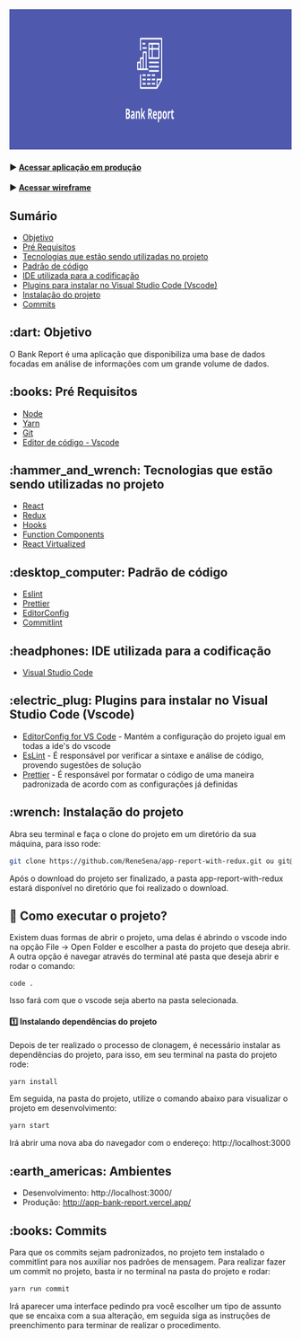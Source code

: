 <div align="center">
	<img src="banner.svg" height="250px" />
</div>

#### ▶️ [Acessar aplicação em produção](http://app-bank-report.vercel.app/)
#### ▶️ [Acessar wireframe](https://www.figma.com/file/UgZdjzAtOuurOoOn4AwAe8/Sinqia-Test?node-id=0%3A1)

## Sumário

-   [Objetivo](#objetivo)
-   [Pré Requisitos](#pre-requisitos)
-   [Tecnologias que estão sendo utilizadas no projeto](#tecnologias)
-   [Padrão de código](#padrao-de-codigo)
-   [IDE utilizada para a codificação](#ide)
-   [Plugins para instalar no Visual Studio Code (Vscode)](#plugins)
-   [Instalação do projeto](#instalacao)
-   [Commits](#commits)

<h2 id="objetivo">:dart: Objetivo</h2>

O Bank Report é uma aplicação que disponibiliza uma base de dados focadas em análise de informações com um grande volume de dados.

<h2 id="pre-requisitos">:books: Pré Requisitos</h2>

-   [Node](https://nodejs.org/en/)
-   [Yarn](https://yarnpkg.com/)
-   [Git](https://git-scm.com/)
-   [Editor de código - Vscode](https://code.visualstudio.com/)

<h2 id="tecnologias">:hammer_and_wrench: Tecnologias que estão sendo utilizadas no projeto</h2>

-   [React](https://pt-br.reactjs.org/)
-   [Redux](https://redux.js.org/)
-   [Hooks](https://pt-br.reactjs.org/docs/hooks-intro.html)
-   [Function Components](https://pt-br.reactjs.org/docs/components-and-props.html)
-   [React Virtualized](https://bvaughn.github.io/react-virtualized/#/components/List)

<h2 id="padrao-de-codigo">:desktop_computer: Padrão de código</h2>

-   [Eslint](https://eslint.org/docs/user-guide/formatters/)
-   [Prettier](https://prettier.io/)
-   [EditorConfig](https://editorconfig.org/)
-   [Commitlint](https://commitlint.js.org/#/)

<h2 id="ide">:headphones: IDE utilizada para a codificação</h2>

-   [Visual Studio Code](https://code.visualstudio.com/)

<h2 id="plugins">:electric_plug: Plugins para instalar no Visual Studio Code (Vscode)</h2>

-   [EditorConfig for VS Code](https://marketplace.visualstudio.com/items?itemName=EditorConfig.EditorConfig) - Mantém a configuração do projeto igual em todas a ide's do vscode
-   [EsLint](https://marketplace.visualstudio.com/items?itemName=dbaeumer.vscode-eslint) - É responsável por verificar a sintaxe e análise de código, provendo sugestões de solução
-   [Prettier](https://marketplace.visualstudio.com/items?itemName=esbenp.prettier-vscode) - É responsável por formatar o código de uma maneira padronizada de acordo com as configurações já definidas

<h2 id="instalacao">:wrench: Instalação do projeto</h2>

Abra seu terminal e faça o clone do projeto em um diretório da sua máquina, para isso rode:

```bash
git clone https://github.com/ReneSena/app-report-with-redux.git ou git@github.com:ReneSena/app-report-with-redux.git
```

Após o download do projeto ser finalizado, a pasta app-report-with-redux estará disponível no diretório que foi realizado o download.

## :rocket: Como executar o projeto?

Existem duas formas de abrir o projeto, uma delas é abrindo o vscode indo na opção File -> Open Folder e escolher a pasta do projeto que deseja abrir. A outra opção é navegar através do terminal até pasta que deseja abrir e rodar o comando:

```
code .
```

Isso fará com que o vscode seja aberto na pasta selecionada.

#### :one: Instalando dependências do projeto

Depois de ter realizado o processo de clonagem, é necessário instalar as dependências do projeto, para isso, em seu terminal na pasta do projeto rode:

```bash
yarn install
```

Em seguida, na pasta do projeto, utilize o comando abaixo para visualizar o projeto em desenvolvimento:

```bash
yarn start
```

Irá abrir uma nova aba do navegador com o endereço: http://localhost:3000

<h2 id="ambientes">:earth_americas: Ambientes</h2>

-   Desenvolvimento: http://localhost:3000/
-   Produção: http://app-bank-report.vercel.app/

<h2 id="commits">:books: Commits</h2>

Para que os commits sejam padronizados, no projeto tem instalado o commitlint para nos auxiliar nos padrões de mensagem. Para realizar fazer um commit no projeto, basta ir no terminal na pasta do projeto e rodar:

```bash
yarn run commit
```

Irá aparecer uma interface pedindo pra você escolher um tipo de assunto que se encaixa com a sua alteração, em seguida siga as instruções de preenchimento para terminar de realizar o procedimento.

